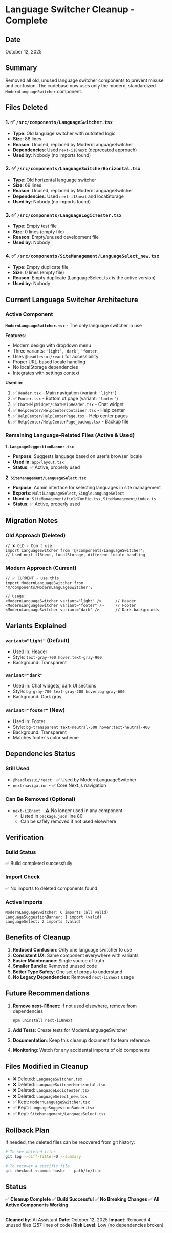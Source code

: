 # Language Switcher Cleanup - Complete

## Date
October 12, 2025

## Summary
Removed all old, unused language switcher components to prevent misuse and confusion. The codebase now uses only the modern, standardized `ModernLanguageSwitcher` component.

## Files Deleted

### 1. ✅ `/src/components/LanguageSwitcher.tsx`
- **Type**: Old language switcher with outdated logic
- **Size**: 88 lines
- **Reason**: Unused, replaced by ModernLanguageSwitcher
- **Dependencies**: Used `next-i18next` (deprecated approach)
- **Used by**: Nobody (no imports found)

### 2. ✅ `/src/components/LanguageSwitcherHorizontal.tsx`
- **Type**: Old horizontal language switcher
- **Size**: 69 lines
- **Reason**: Unused, replaced by ModernLanguageSwitcher
- **Dependencies**: Used `next-i18next` and localStorage
- **Used by**: Nobody (no imports found)

### 3. ✅ `/src/components/LanguageLogicTester.tsx`
- **Type**: Empty test file
- **Size**: 0 lines (empty file)
- **Reason**: Empty/unused development file
- **Used by**: Nobody

### 4. ✅ `/src/components/SiteManagement/LanguageSelect_new.tsx`
- **Type**: Empty duplicate file
- **Size**: 0 lines (empty file)
- **Reason**: Empty duplicate (LanguageSelect.tsx is the active version)
- **Used by**: Nobody

## Current Language Switcher Architecture

### Active Component
**`ModernLanguageSwitcher.tsx`** - The only language switcher in use

**Features**:
- Modern design with dropdown menu
- Three variants: `'light'`, `'dark'`, `'footer'`
- Uses `@headlessui/react` for accessibility
- Proper URL-based locale handling
- No localStorage dependencies
- Integrates with settings context

**Used in**:
1. ✅ `Header.tsx` - Main navigation (variant: `'light'`)
2. ✅ `Footer.tsx` - Bottom of page (variant: `'footer'`)
3. ✅ `ChatHelpWidget/ChatHelpHeader.tsx` - Chat widget
4. ✅ `HelpCenter/HelpCenterContainer.tsx` - Help center
5. ✅ `HelpCenter/HelpCenterPage.tsx` - Help center pages
6. ✅ `HelpCenter/HelpCenterPage_backup.tsx` - Backup file

### Remaining Language-Related Files (Active & Used)

**1. `LanguageSuggestionBanner.tsx`**
- **Purpose**: Suggests language based on user's browser locale
- **Used in**: `app/layout.tsx`
- **Status**: ✅ Active, properly used

**2. `SiteManagement/LanguageSelect.tsx`**
- **Purpose**: Admin interface for selecting languages in site management
- **Exports**: `MultiLanguageSelect`, `SingleLanguageSelect`
- **Used in**: `SiteManagement/fieldConfig.tsx`, `SiteManagement/index.ts`
- **Status**: ✅ Active, properly used

## Migration Notes

### Old Approach (Deleted)
```tsx
// ❌ OLD - Don't use
import LanguageSwitcher from '@/components/LanguageSwitcher';
// Used next-i18next, localStorage, different locale handling
```

### Modern Approach (Current)
```tsx
// ✅ CURRENT - Use this
import ModernLanguageSwitcher from '@/components/ModernLanguageSwitcher';

// Usage:
<ModernLanguageSwitcher variant="light" />      // Header
<ModernLanguageSwitcher variant="footer" />     // Footer
<ModernLanguageSwitcher variant="dark" />       // Dark backgrounds
```

## Variants Explained

### `variant="light"` (Default)
- Used in: Header
- Style: `text-gray-700 hover:text-gray-900`
- Background: Transparent

### `variant="dark"`
- Used in: Chat widgets, dark UI sections
- Style: `bg-gray-700 text-gray-200 hover:bg-gray-600`
- Background: Dark gray

### `variant="footer"` (New)
- Used in: Footer
- Style: `bg-transparent text-neutral-500 hover:text-neutral-400`
- Background: Transparent
- Matches footer's color scheme

## Dependencies Status

### Still Used
- `@headlessui/react` - ✅ Used by ModernLanguageSwitcher
- `next/navigation` - ✅ Core Next.js navigation

### Can Be Removed (Optional)
- `next-i18next` - ⚠️ No longer used in any component
  - Listed in `package.json` line 80
  - Can be safely removed if not used elsewhere

## Verification

### Build Status
✅ Build completed successfully

### Import Check
✅ No imports to deleted components found

### Active Imports
```
ModernLanguageSwitcher: 6 imports (all valid)
LanguageSuggestionBanner: 1 import (valid)
LanguageSelect: 2 imports (valid)
```

## Benefits of Cleanup

1. **Reduced Confusion**: Only one language switcher to use
2. **Consistent UX**: Same component everywhere with variants
3. **Easier Maintenance**: Single source of truth
4. **Smaller Bundle**: Removed unused code
5. **Better Type Safety**: One set of props to understand
6. **No Legacy Dependencies**: Removed `next-i18next` usage

## Future Recommendations

1. **Remove next-i18next**: If not used elsewhere, remove from dependencies
   ```bash
   npm uninstall next-i18next
   ```

2. **Add Tests**: Create tests for ModernLanguageSwitcher
3. **Documentation**: Keep this cleanup document for team reference
4. **Monitoring**: Watch for any accidental imports of old components

## Files Modified in Cleanup

- ❌ Deleted: `LanguageSwitcher.tsx`
- ❌ Deleted: `LanguageSwitcherHorizontal.tsx`
- ❌ Deleted: `LanguageLogicTester.tsx`
- ❌ Deleted: `LanguageSelect_new.tsx`
- ✅ Kept: `ModernLanguageSwitcher.tsx`
- ✅ Kept: `LanguageSuggestionBanner.tsx`
- ✅ Kept: `SiteManagement/LanguageSelect.tsx`

## Rollback Plan

If needed, the deleted files can be recovered from git history:

```bash
# To see deleted files
git log --diff-filter=D --summary

# To recover a specific file
git checkout <commit-hash> -- path/to/file
```

## Status
✅ **Cleanup Complete**
✅ **Build Successful**
✅ **No Breaking Changes**
✅ **All Active Components Working**

---

**Cleaned by**: AI Assistant
**Date**: October 12, 2025
**Impact**: Removed 4 unused files (257 lines of code)
**Risk Level**: Low (no dependencies broken)
